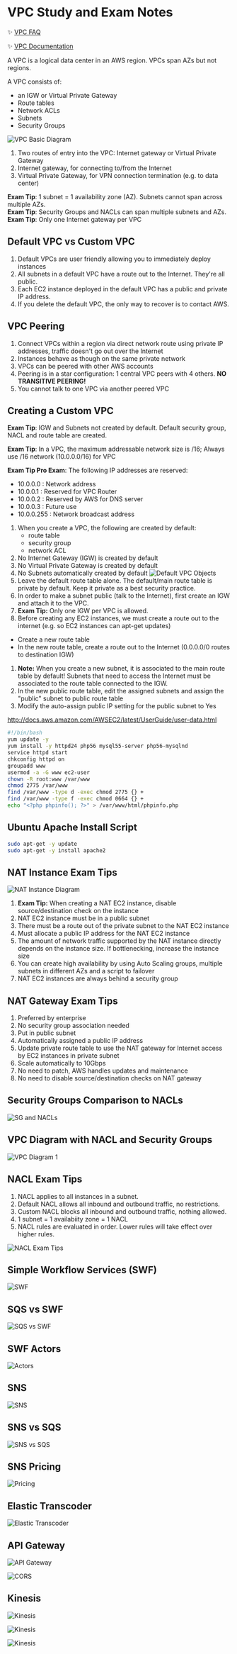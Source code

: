 # VPC Study and Exam Notes

:sparkles: [VPC FAQ](https://aws.amazon.com/vpc/faqs/)

:sparkles: [VPC Documentation](https://aws.amazon.com/documentation/vpc/)

A VPC is a logical data center in an AWS region.  VPCs span AZs but not regions.  

A VPC consists of:
  - an IGW or Virtual Private Gateway
  - Route tables
  - Network ACLs
  - Subnets
  - Security Groups


![VPC Basic Diagram](https://github.com/MathewT/aws-certified-developer/blob/master/VPC/vpc-basic-diagram.JPG)

1. Two routes of entry into the VPC:  Internet gateway or Virtual Private Gateway
1. Internet gateway, for connecting to/from the Internet
1. Virtual Private Gateway, for VPN connection termination (e.g. to data center)



**Exam Tip**: 1 subnet = 1 availability zone (AZ).  Subnets cannot span across multiple AZs.  
**Exam Tip**: Security Groups and NACLs can span multiple subnets and AZs.  
**Exam Tip**: Only one Internet gateway per VPC

## Default VPC vs Custom VPC

1. Default VPCs are user friendly allowing you to immediately deploy instances
1. All subnets in a default VPC have a route out to the Internet.  They're all public.
1. Each EC2 instance deployed in the default VPC has a public and private IP address.
1. If you delete the default VPC, the only way to recover is to contact AWS.

## VPC Peering
1. Connect VPCs within a region via direct network route using private IP addresses, traffic doesn't go out over the Internet
1. Instances behave as though on the same private network
1. VPCs can be peered with other AWS accounts
1. Peering is in a star configuration: 1 central VPC peers with 4 others.  **NO TRANSITIVE PEERING!**  
1. You cannot talk to one VPC via another peered VPC


## Creating a Custom VPC

**Exam Tip**: IGW and Subnets not created by default.   Default security group, NACL and route table are created.

**Exam Tip**: In a VPC, the maximum addressable network size is /16; Always use /16 network (10.0.0.0/16) for VPC

**Exam Tip Pro Exam**:  The following IP addresses are reserved:
  - 10.0.0.0 : Network address
  - 10.0.0.1 : Reserved for VPC Router
  - 10.0.0.2 : Reserved by AWS for DNS server
  - 10.0.0.3 : Future use
  - 10.0.0.255 : Network broadcast address

1. When you create a VPC, the following are created by default:
    - route table
    - security group
    - network ACL
1. No Internet Gateway (IGW) is created by default
1. No Virtual Private Gateway is created by default
1. No Subnets automatically created by default
![Default VPC Objects](https://github.com/MathewT/aws-certified-developer/blob/master/VPC/vpc-default.PNG)
1. Leave the default route table alone. The default/main route table is private by default.  Keep it private as a best security practice.
1. In order to make a subnet public (talk to the Internet), first create an IGW and attach it to the VPC.
1. **Exam Tip:** Only one IGW per VPC is allowed.  
1. Before creating any EC2 instances, we must create a route out to the internet (e.g. so EC2 instances can apt-get updates)
  - Create a new route table
  - In the new route table, create a route out to the Internet (0.0.0.0/0 routes to destination IGW)
1. **Note:**  When you create a new subnet, it is associated to the main route table by default!  Subnets that need to access the Internet must be associated to the route table connected to the IGW.
1. In the new public route table, edit the assigned subnets and assign the "public" subnet to public 
route table
1. Modify the auto-assign public IP setting for the public subnet to Yes

http://docs.aws.amazon.com/AWSEC2/latest/UserGuide/user-data.html

```bash
#!/bin/bash
yum update -y
yum install -y httpd24 php56 mysql55-server php56-mysqlnd
service httpd start
chkconfig httpd on
groupadd www
usermod -a -G www ec2-user
chown -R root:www /var/www
chmod 2775 /var/www
find /var/www -type d -exec chmod 2775 {} +
find /var/www -type f -exec chmod 0664 {} +
echo "<?php phpinfo(); ?>" > /var/www/html/phpinfo.php
```

## Ubuntu Apache Install Script

```bash
sudo apt-get -y update
sudo apt-get -y install apache2
```



## NAT Instance Exam Tips

![NAT Instance Diagram](https://github.com/MathewT/aws-certified-developer/blob/master/VPC/nat-instance.PNG)

1. **Exam Tip:** When creating a NAT EC2 instance, disable source/destination check on the instance
1. NAT EC2 instance must be in a public subnet
1. There must be a route out of the private subnet to the NAT EC2 instance
1. Must allocate a public IP address for the NAT EC2 instance
1. The amount of network traffic supported by the NAT instance directly depends on the instance size. If bottlenecking, increase the instance size
1. You can create high availability by using Auto Scaling groups, multiple subnets in different AZs and a script to failover
1. NAT EC2 instances are always behind a security group


## NAT Gateway Exam Tips
1. Preferred by enterprise
1. No security group association needed
1. Put in public subnet
1. Automatically assigned a public IP address
1. Update private route table to use the NAT gateway for Internet access by EC2 instances in private subnet
1. Scale automatically to 10Gbps
1. No need to patch, AWS handles updates and maintenance
1. No need to disable source/destination checks on NAT gateway

## Security Groups Comparison to NACLs

![SG and NACLs](https://github.com/MathewT/aws-certified-developer/blob/master/VPC/sg-vs-nacl.PNG)

## VPC Diagram with NACL and Security Groups

![VPC Diagram 1](https://github.com/MathewT/aws-certified-developer/blob/master/VPC/vpc-diagram-1.PNG)

## NACL Exam Tips
1. NACL applies to all instances in a subnet.
1. Default NACL allows all inbound and outbound traffic, no restrictions.
1. Custom NACL blocks all inbound and outbound traffic, nothing allowed.
1. 1 subnet = 1 availabiity zone = 1 NACL
1. NACL rules are evaluated in order.  Lower rules will take effect over higher rules.

![NACL Exam Tips](https://github.com/MathewT/aws-certified-developer/blob/master/VPC/nacl-exam-tips.PNG)


## Simple Workflow Services (SWF)

![SWF](https://github.com/MathewT/aws-certified-developer/blob/master/VPC/swf-1.PNG)

## SQS vs SWF
![SQS vs SWF](https://github.com/MathewT/aws-certified-developer/blob/master/VPC/sqs-vs-swf.PNG)

## SWF Actors
![Actors](https://github.com/MathewT/aws-certified-developer/blob/master/VPC/swf-actors.PNG)


## SNS
![SNS](https://github.com/MathewT/aws-certified-developer/blob/master/VPC/sns-benefits.PNG)

## SNS vs SQS
![SNS vs SQS](https://github.com/MathewT/aws-certified-developer/blob/master/VPC/sns-vs-sqs.PNG)

## SNS Pricing
![Pricing](https://github.com/MathewT/aws-certified-developer/blob/master/VPC/sns-pricing.PNG)

## Elastic Transcoder
![Elastic Transcoder](https://github.com/MathewT/aws-certified-developer/blob/master/VPC/elastic-transcoder.PNG)

## API Gateway
![API Gateway](https://github.com/MathewT/aws-certified-developer/blob/master/VPC/api-gateway-4.PNG)

![CORS](https://github.com/MathewT/aws-certified-developer/blob/master/VPC/api-gateway-3.PNG)

## Kinesis
![Kinesis](https://github.com/MathewT/aws-certified-developer/blob/master/images/kinesis-1.PNG)

![Kinesis](https://github.com/MathewT/aws-certified-developer/blob/master/images/kinesis-2.PNG)

![Kinesis](https://github.com/MathewT/aws-certified-developer/blob/master/images/kinesis-3.PNG)



